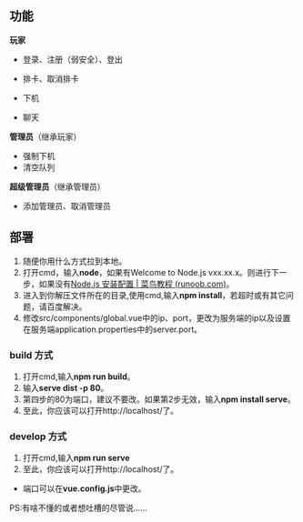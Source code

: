 ## 功能

**玩家**

- 登录、注册（弱安全）、登出

- 排卡、取消排卡

- 下机
- 聊天

**管理员**（继承玩家）

- 强制下机
- 清空队列

**超级管理员**（继承管理员）

- 添加管理员、取消管理员

## 部署
1. 随便你用什么方式拉到本地。
2. 打开cmd，输入**node**，如果有Welcome to Node.js vxx.xx.x。则进行下一步，如果没有[Node.js 安装配置 | 菜鸟教程 (runoob.com)](https://www.runoob.com/nodejs/nodejs-install-setup.html)。
3. 进入到你解压文件所在的目录,使用cmd,输入**npm install**，若超时或有其它问题，请百度解决。
4. 修改src/components/global.vue中的ip、port，更改为服务端的ip以及设置在服务端application.properties中的server.port。


### build 方式
1. 打开cmd,输入**npm run build**。
2. 输入**serve dist -p 80**。
3. 第四步的80为端口，建议不要改。如果第2步无效，输入**npm install serve**。
4. 至此，你应该可以打开http://localhost/了。

### develop 方式

1. 打开cmd,输入**npm run serve**
2. 至此，你应该可以打开http://localhost/了。
- 端口可以在**vue.config.js**中更改。



PS:有啥不懂的或者想吐槽的尽管说......
